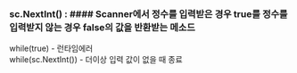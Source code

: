 ### sc.NextInt() : #### Scanner에서 정수를 입력받은 경우 true를 정수를 입력받지 않는 경우 false의 값을 반환받는 메소드
while(true) - 런타임에러  
while(sc.NextInt()) - 더이상 입력 값이 없을 때 종료
